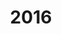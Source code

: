 ---
title: "2016"
excerpt: "2016.11.20–11.24, The 13th Asian Conference on Computer Vision (ACCV'16), Taipei"
---